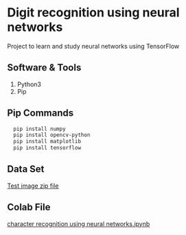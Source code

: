 
# Digit recognition using neural networks

Project to learn and study neural networks using TensorFlow

## Software & Tools

1. Python3
2. Pip

## Pip Commands

```bash
  pip install numpy
  pip install opencv-python
  pip install matplotlib
  pip install tensorflow
```
## Data Set
[Test image zip file](https://github.com/)

## Colab File
[character recognition using neural networks.ipynb](https://colab.research.google.com/drive/1wfx63yHOwBiOppdMbZqTDl9hgXb5N1Xp#scrollTo=ayg8Z6iRYPQ-)

